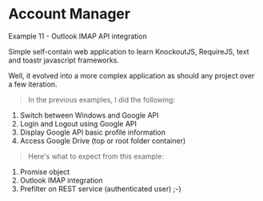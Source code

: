 Account Manager
==============	
Example 11 - Outlook IMAP API integration


Simple self-contain web application to learn 
KnockoutJS, RequireJS, text and toastr javascript 
frameworks.

Well, it evolved into a more complex application
as should any project over a few iteration. 

> In the previous examples, I did the following:

1) Switch between Windows and Google API
2) Login and Logout using Google API
3) Display Google API basic profile information
4) Access Google Drive (top or root folder container)

> Here's what to expect from this example:

1) Promise object 
2) Outlook IMAP integration
3) Prefilter on REST service (authenticated user)
;-)





